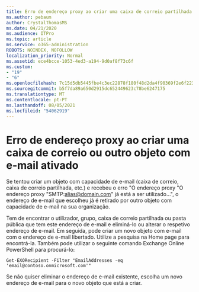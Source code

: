 ```yaml
---
title: Erro de endereço proxy ao criar uma caixa de correio partilhada
ms.author: pebaum
author: CrystalThomasMS
ms.date: 04/21/2020
ms.audience: ITPro
ms.topic: article
ms.service: o365-administration
ROBOTS: NOINDEX, NOFOLLOW
localization_priority: Normal
ms.assetid: ece4bcce-1053-4ed3-a194-9d0af8f73c6f
ms.custom:
- "19"
- "6"
ms.openlocfilehash: 7c15d5db5445fbe4c3ec22878f180f48d2da4f90369f2e6f223916646eb19c12
ms.sourcegitcommit: b5f7da89a650d2915dc652449623c78be6247175
ms.translationtype: MT
ms.contentlocale: pt-PT
ms.lasthandoff: 08/05/2021
ms.locfileid: "54062919"
---
```

# <a name="proxy-address-error-while-creating-a-mailbox-or-other-email-enabled-object"></a>Erro de endereço proxy ao criar uma caixa de correio ou outro objeto com e-mail ativado

Se tentou criar um objeto com capacidade de e-mail (caixa de correio, caixa de correio partilhada, etc.) e recebeu o erro "O endereço proxy "O endereço proxy "SMTP:alias@domain.com" já está a ser utilizado...", o endereço de e-mail que escolheu já é retirado por outro objeto com capacidade de e-mail na sua organização.
  
Tem de encontrar o utilizador, grupo, caixa de correio partilhada ou pasta pública que tem este endereço de e-mail e eliminá-lo ou alterar o respetivo endereço de e-mail. Em seguida, pode criar um novo objeto com e-mail com o endereço de e-mail libertado. Utilize a pesquisa na Home page para encontrá-la. Também pode utilizar o seguinte comando Exchange Online PowerShell para procurá-lo:

`
    Get-EXORecipient -Filter "EmailAddresses -eq 'email@contoso.onmicrosoft.com'"
`
  
Se não quiser eliminar o endereço de e-mail existente, escolha um novo endereço de e-mail para o novo objeto que está a criar.
  